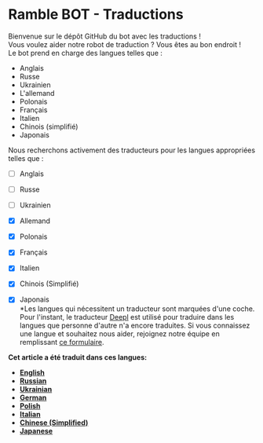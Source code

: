 # Ramble BOT - Traductions
Bienvenue sur le dépôt GitHub du bot avec les traductions !                                                  
Vous voulez aider notre robot de traduction ? Vous êtes au bon endroit !                                                  
Le bot prend en charge des langues telles que :                                                  
- Anglais
- Russe
- Ukrainien
- L'allemand
- Polonais
- Français
- Italien
- Chinois (simplifié)
- Japonais
                                                  
Nous recherchons activement des traducteurs pour les langues appropriées telles que :                                                  
- [ ] Anglais
- [ ] Russe
- [ ] Ukrainien
- [x] Allemand
- [x] Polonais
- [x] Français
- [x] Italien
- [x] Chinois (Simplifié)
- [x] Japonais                                                  
*Les langues qui nécessitent un traducteur sont marquées d'une coche. Pour l'instant, le traducteur [Deepl](https://www.deepl.com) est utilisé pour traduire dans les langues que personne d'autre n'a encore traduites. Si vous connaissez une langue et souhaitez nous aider, rejoignez notre équipe en remplissant [ce formulaire](https://dtzlink.com).                                                  
                                                  
                                                  
**Cet article a été traduit dans ces langues:**   
- [__**English**__](https://github.com/YT-Narin/RambleBOT-Translations/blob/main/ENG/readme.md)
- [__**Russian**__](https://github.com/YT-Narin/RambleBOT-Translations/blob/main/RUS/readme.md)
- [__**Ukrainian**__](https://github.com/YT-Narin/RambleBOT-Translations/blob/main/UKR/readme.md)
- [__**German**__](https://github.com/YT-Narin/RambleBOT-Translations/blob/main/GER/readme.md)
- [__**Polish**__](https://github.com/YT-Narin/RambleBOT-Translations/blob/main/POL/readme.md)
- [__**Italian**__](https://github.com/YT-Narin/RambleBOT-Translations/blob/main/ITA/readme.md)
- [__**Chinese (Simplified)**__](https://github.com/YT-Narin/RambleBOT-Translations/blob/main/CHN/readme.md)
- [__**Japanese**__](https://github.com/YT-Narin/RambleBOT-Translations/blob/main/JAP/readme.md)
